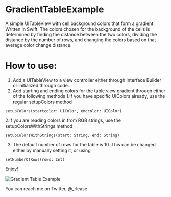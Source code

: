 GradientTableExample
====================

A simple UITableView with cell background colors that form a gradient. Written in Swift. The colors chosen for the 
background of the cells is determined by finding the distance between the two colors, dividing the distance by the number
of rows, and changing the colors based on that average color change distance. 

How to use:
===========

1. Add a UITableView to a view controller either through Interface Builder or initialized through code. 
2. Add starting and ending colors for the table view gradient through either of the following methods
  1.If you have specific UIColors already, use the regular setupColors method

  ```
  setupColors(startcolor: UIColor, endcolor: UIColor)
  ```
  2.If you are reading colors in from RGB strings, use the setupColorsWithStrings method
  
  ```
  setupColorsWithStrings(start: String, end: String)
  ```
3. The default number of rows for the table is 10. This can be changed either by manually setting it, or using

  ```
  setNumberOfRows(rows: Int)
  ```
  
Enjoy!

![Gradient Table Example](http://gifyu.com/images/gradientTable.gif)

You can reach me on Twitter, @_rlease
